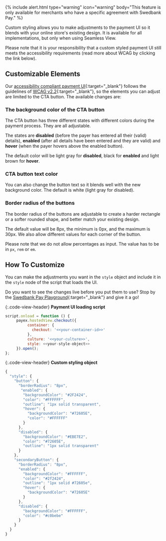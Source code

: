 {% include alert.html type="warning" icon="warning" body="This feature is only
available for merchants who have a specific agreement with Swedbank Pay." %}

Custom styling allows you to make adjustments to the payment UI so it blends
with your online store's existing design. It is available for all
implementations, but only when using Seamless View.

Please note that it is your responsibility that a custom styled payment UI still
meets the accessibility requirements (read more about WCAG by clicking the link
below).

## Customizable Elements

Our [accessibility compliant payment UI][wcag-presentation]{:target="_blank"}
follows the guidelines of [WCAG v2.2][wcag-documentation]{:target="_blank"}, so
the elements you can adjust are limited to the CTA button. The available changes
are:

### The background color of the CTA button

The CTA button has three different states with different colors during the
payment process. They are all adjustable.

The states are **disabled** (before the payer has entered all their (valid)
details), **enabled** (after all details have been entered and they are valid)
and **hover** (when the payer hovers above the enabled button).

The default color will be light gray for **disabled**, black for **enabled** and
light brown for **hover**.

### CTA button text color

You can also change the button text so it blends well with the new background
color. The default is white (light gray for disabled).

### Border radius of the buttons

The border radius of the buttons are adjustable to create a harder rectangle or
a softer rounded shape, and better match your existing design.

The default value will be 8px, the minimum is 0px, and the maximum is 30px. We
also allow different values for each corner of the button.

Please note that we do not allow percentages as input. The value has to be in
`px`, `rem` or `em`.

## How To Customize

You can make the adjustments you want in the `style` object and include it in
the `style` node of the script that loads the UI.

Do you want to see the changes live before you put them to use? Stop by the
[Swedbank Pay Playground][playground]{:target="_blank"} and give it a go!

{:.code-view-header}
**Payment UI loading script**

```javascript
script.onload = function () {
     payex.hostedView.checkout({
          container: {
            checkout: '<<your-container-id>>'
          },
          culture: '<<your-culture>>',
          style: <<your-style-object>>
     }).open();
};
```

{:.code-view-header}
**Custom styling object**

```javascript
{
  "style": {
    "button": {
      "borderRadius": "8px",
       "enabled": {
        "backgroundColor": "#2F2424",
        "color": "#FFFFFF",
        "outline": "1px solid transparent",
        "hover": {
          "backgroundColor": "#72605E",
          "color": "#FFFFFF"
        }
      },
      "disabled": {
        "backgroundColor": "#EBE7E2",
        "color": "#72605E",
        "outline": "1px solid transparent"
      }
    },
    "secondaryButton": {
      "borderRadius": "8px",
      "enabled": {
        "backgroundColor": "#FFFFFF",
        "color": "#2f2424",
        "outline": "1px solid #72605e",
        "hover": {
          "backgroundColor": "#72605E"
        }
      },
      "disabled": {
        "backgroundColor": "#FFFFFF",
        "color": "#c0bebe"
      }
    }
  }
}
```

[contact]: mailto:sales.swedbankpay@swedbank.se
[playground]: https://playground.swedbankpay.com
[wcag-documentation]: https://www.w3.org/WAI/WCAG22/quickref/
[wcag-presentation]: https://www.swedbankpay.com/information/wcag
